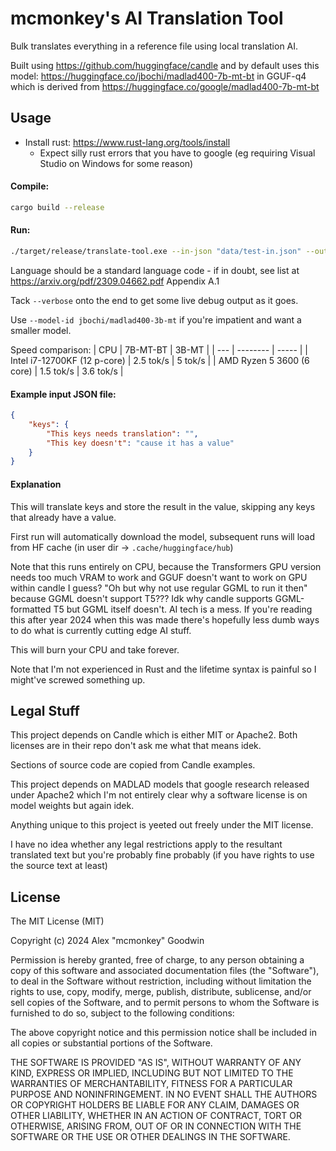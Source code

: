 # mcmonkey's AI Translation Tool

Bulk translates everything in a reference file using local translation AI.

Built using https://github.com/huggingface/candle and by default uses this model: https://huggingface.co/jbochi/madlad400-7b-mt-bt in GGUF-q4 which is derived from https://huggingface.co/google/madlad400-7b-mt-bt

## Usage

- Install rust: https://www.rust-lang.org/tools/install
    - Expect silly rust errors that you have to google (eg requiring Visual Studio on Windows for some reason)

#### Compile:
```sh
cargo build --release
```

#### Run:
```sh
./target/release/translate-tool.exe --in-json "data/test-in.json" --out-json "data/test-out.json" --language de
```

Language should be a standard language code - if in doubt, see list at https://arxiv.org/pdf/2309.04662.pdf Appendix A.1

Tack `--verbose` onto the end to get some live debug output as it goes.

Use `--model-id jbochi/madlad400-3b-mt` if you're impatient and want a smaller model.

Speed comparison:
| CPU | 7B-MT-BT | 3B-MT |
| --- | -------- | ----- |
| Intel i7-12700KF (12 p-core) | 2.5 tok/s | 5 tok/s |
| AMD Ryzen 5 3600 (6 core) | 1.5 tok/s | 3.6 tok/s |

#### Example input JSON file:
```json
{
    "keys": {
        "This keys needs translation": "",
        "This key doesn't": "cause it has a value"
    }
}
```

#### Explanation

This will translate keys and store the result in the value, skipping any keys that already have a value.

First run will automatically download the model, subsequent runs will load from HF cache (in user dir -> `.cache/huggingface/hub`)

Note that this runs entirely on CPU, because the Transformers GPU version needs too much VRAM to work and GGUF doesn't want to work on GPU within candle I guess? "Oh but why not use regular GGML to run it then" because GGML doesn't support T5??? Idk why candle supports GGML-formatted T5 but GGML itself doesn't. AI tech is a mess. If you're reading this after year 2024 when this was made there's hopefully less dumb ways to do what is currently cutting edge AI stuff.

This will burn your CPU and take forever.

Note that I'm not experienced in Rust and the lifetime syntax is painful so I might've screwed something up.

## Legal Stuff

This project depends on Candle which is either MIT or Apache2. Both licenses are in their repo don't ask me what that means idek.

Sections of source code are copied from Candle examples.

This project depends on MADLAD models that google research released under Apache2 which I'm not entirely clear why a software license is on model weights but again idek.

Anything unique to this project is yeeted out freely under the MIT license.

I have no idea whether any legal restrictions apply to the resultant translated text but you're probably fine probably (if you have rights to use the source text at least)

## License

The MIT License (MIT)

Copyright (c) 2024 Alex "mcmonkey" Goodwin

Permission is hereby granted, free of charge, to any person obtaining a copy
of this software and associated documentation files (the "Software"), to deal
in the Software without restriction, including without limitation the rights
to use, copy, modify, merge, publish, distribute, sublicense, and/or sell
copies of the Software, and to permit persons to whom the Software is
furnished to do so, subject to the following conditions:

The above copyright notice and this permission notice shall be included in all
copies or substantial portions of the Software.

THE SOFTWARE IS PROVIDED "AS IS", WITHOUT WARRANTY OF ANY KIND, EXPRESS OR
IMPLIED, INCLUDING BUT NOT LIMITED TO THE WARRANTIES OF MERCHANTABILITY,
FITNESS FOR A PARTICULAR PURPOSE AND NONINFRINGEMENT. IN NO EVENT SHALL THE
AUTHORS OR COPYRIGHT HOLDERS BE LIABLE FOR ANY CLAIM, DAMAGES OR OTHER
LIABILITY, WHETHER IN AN ACTION OF CONTRACT, TORT OR OTHERWISE, ARISING FROM,
OUT OF OR IN CONNECTION WITH THE SOFTWARE OR THE USE OR OTHER DEALINGS IN THE
SOFTWARE.
